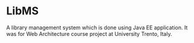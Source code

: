 
# LibMS 

A library management system which is done using Java EE application. It was for  Web Architecture course project at University Trento, Italy.
